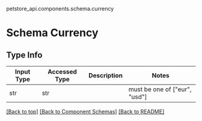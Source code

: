 petstore_api.components.schema.currency
# Schema Currency

## Type Info
Input Type | Accessed Type | Description | Notes
------------ | ------------- | ------------- | -------------
str | str |  | must be one of ["eur", "usd"]

[[Back to top]](#top) [[Back to Component Schemas]](../../../README.md#Component-Schemas) [[Back to README]](../../../README.md)
